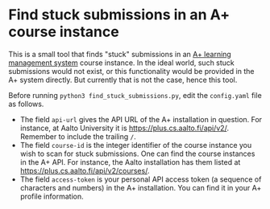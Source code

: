 # Find stuck submissions in an A+ course instance

This is a small tool that finds "stuck" submissions in an
[A+ learning management system](https://github.com/apluslms)
course instance.
In the ideal world, such stuck submissions would not exist,
or this functionality would be provided in the A+ system directly.
But currently that is not the case, hence this tool.

Before running `python3 find_stuck_submissions.py`,
edit the `config.yaml` file as follows.
* The field `api-url` gives the API URL of the A+ installation in question. For instance, at Aalto University it is https://plus.cs.aalto.fi/api/v2/. Remember to include the trailing `/`.
* The field `course-id` is the integer identifier of the course instance you wish to scan for stuck submissions. One can find the course instances in the A+ API. For instance, the Aalto installation has them listed at https://plus.cs.aalto.fi/api/v2/courses/.
* The field `access-token` is your personal API access token (a sequence of characters and numbers) in the A+ installation. You can find it in your A+ profile information.
